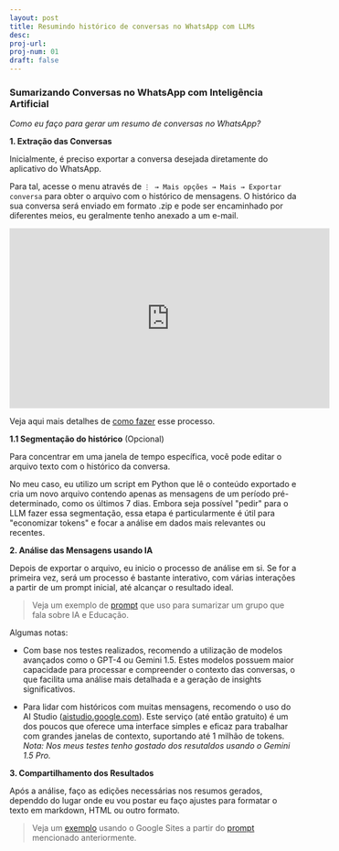 ```yaml
---
layout: post
title: Resumindo histórico de conversas no WhatsApp com LLMs
desc: 
proj-url:
proj-num: 01
draft: false
---
```


### Sumarizando Conversas no WhatsApp com Inteligência Artificial

*Como eu faço para gerar um resumo de conversas no WhatsApp?*

**1. Extração das Conversas**

Inicialmente, é preciso exportar a conversa desejada diretamente do aplicativo do WhatsApp. 

Para tal, acesse o menu através de `⋮ → Mais opções → Mais → Exportar conversa` para obter o arquivo com o histórico de mensagens. O histórico da sua conversa será enviado em formato .zip e pode ser encaminhado por diferentes meios, eu geralmente tenho anexado a um e-mail.

<iframe width="560" height="315" src="https://www.youtube.com/embed/BekPIIZ0o5g?si=m2bHkJmRcLCZrAIB" title="YouTube video player" frameborder="0" allow="accelerometer; autoplay; clipboard-write; encrypted-media; gyroscope; picture-in-picture; web-share" referrerpolicy="strict-origin-when-cross-origin" allowfullscreen></iframe>

Veja aqui mais detalhes de [como fazer](https://faq.whatsapp.com/1180414079177245/) esse processo.


**1.1 Segmentação do histórico** (Opcional)

Para concentrar em uma janela de tempo específica, você pode editar o arquivo texto com o histórico da conversa.

No meu caso, eu utilizo um script em Python que lê o conteúdo exportado e cria um novo arquivo contendo apenas as mensagens de um período pré-determinado, como os últimos 7 dias. Embora seja possível "pedir" para o LLM fazer essa segmentação, essa etapa é particularmente é útil para "economizar tokens" e focar a análise em dados mais relevantes ou recentes.


**2. Análise das Mensagens usando IA**

Depois de exportar o arquivo, eu inicio o processo de análise em si. Se for a primeira vez, será um processo é bastante interativo, com várias interações a partir de um prompt inicial, até alcançar o resultado ideal.

> Veja um exemplo de [prompt](https://docs.google.com/document/d/1epgEfimlHJHnlZtCizDTGm6NrDS-H3vgnnJjysuaOkY/edit) que uso para sumarizar um grupo que fala sobre IA e Educação.

Algumas notas:

- Com base nos testes realizados, recomendo a utilização de modelos avançados como o GPT-4 ou Gemini 1.5. Estes modelos possuem maior capacidade para processar e compreender o contexto das conversas, o que facilita uma análise mais detalhada e a geração de insights significativos. 

- Para lidar com históricos com muitas mensagens, recomendo o uso do AI Studio ([aistudio.google.com](https://aistudio.google.com)). Este serviço (até então gratuito) é um dos poucos que oferece uma interface simples e eficaz para trabalhar com grandes janelas de contexto, suportando até 1 milhão de tokens. *Nota: Nos meus testes tenho gostado dos resutaldos usando o Gemini 1.5 Pro.*


**3. Compartilhamento dos Resultados**

Após a análise, faço as edições necessárias nos resumos gerados, dependdo do lugar onde eu vou postar eu faço ajustes para formatar o texto em markdown, HTML ou outro formato.

> Veja um [exemplo](https://sites.google.com/view/aprendizados-ia-educacao/home/semana-2705-0306) usando o Google Sites a partir do [prompt](https://docs.google.com/document/d/1epgEfimlHJHnlZtCizDTGm6NrDS-H3vgnnJjysuaOkY/edit) mencionado anteriormente.